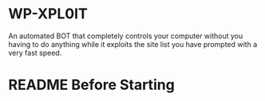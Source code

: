 # WP-XPL0IT
An automated BOT that completely controls your computer without you having to do anything while it exploits the site list you have prompted with a very fast speed.

# README Before Starting
